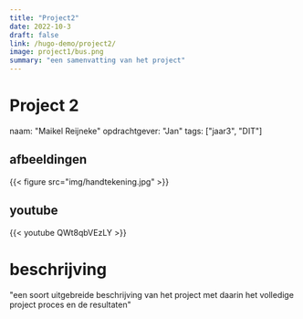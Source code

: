```yaml
---
title: "Project2"
date: 2022-10-3
draft: false
link: /hugo-demo/project2/
image: project1/bus.png
summary: "een samenvatting van het project"
---
```

# Project 2

naam: "Maikel Reijneke"
opdrachtgever: "Jan"
tags: ["jaar3", "DIT"]                                                              <!-- kies uit één of meer van deze tags: "jaar1", "jaar2", "jaar3", "jaar4", "BM", "PM", "SDE", "DIT", -->

## afbeeldingen
{{< figure src="img/handtekening.jpg" >}}       <!-- voeg afbeeldingen toe aan de content folder met het formaat: "projecttitel_1", "projecttitel_2" enzovoort. -->

## youtube
{{< youtube QWt8qbVEzLY >}}                                                <!-- vul het gedeelte van de url in wat na "https://www.youtube.com/watch?v=" komt. -->

# beschrijving
"een soort uitgebreide beschrijving van het project met daarin het volledige project proces en de resultaten"